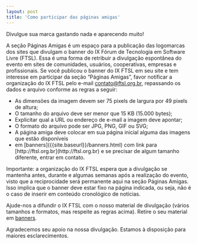 ```yaml
---
layout: post
title: 'Como participar das páginas amigas'
---
```


Divulgue sua marca gastando nada e aparecendo muito!

A seção Páginas Amigas é um espaço para a publicação das logomarcas dos sites que divulgam o banner do IX Fórum de Tecnologia em Software Livre (FTSL). Essa é uma forma de retribuir a divulgação espontânea do evento em sites de comunidades, usuários, cooperativas, empresas e profissionais. Se você publicou o banner do IX FTSL em seu site e tem interesse em participar da seção “Páginas Amigas”, favor notificar a organização do IX FTSL pelo e-mail contato@ftsl.org.br, repassando os dados e arquivo conforme as regras a seguir:

<ul class="topicos">
<li class="topicos">As dimensões da imagem devem ser 75 pixels de largura por 49 pixels de altura;</li>
<li class="topicos">O tamanho do arquivo deve ser menor que 15 KB (15.000 bytes);</li>
<li class="topicos">Explicitar qual a URL ou endereço de e-mail a imagem deve apontar;</li>
<li class="topicos">O formato do arquivo pode ser JPG, PNG, GIF ou SVG; </li>
<li class="topicos">A página amiga deve colocar em sua página inicial alguma das imagens que estão disponíveis</li>
<li class="topicos">em [banners]({{site.baseurl}}/banners.html) com link para [http://ftsl.org.br](http://ftsl.org.br) e se precisar de algum tamanho diferente, entrar em contato.</li>
</ul>

Importante: a organização do IX FTSL espera que a divulgação se mantenha antes, durante e algumas semanas após a realização do evento, visto que a reciprocidade será permanente aqui na seção Páginas Amigas. Isso implica que o banner deve estar fixo na página indicada, ou seja, não é o caso de inserir em conteúdo cronológico de notícias.

Ajude-nos a difundir o IX FTSL com o nosso material de divulgação (vários tamanhos e formatos, mas respeite as regras acima). Retire o seu material em [banners]({{site.baseurl}}/banners.html).

Agradecemos seu apoio na nossa divulgação. Estamos à disposição para maiores esclarecimentos.

